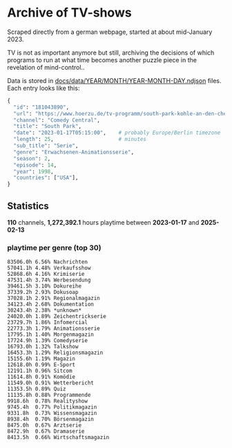 # Archive of TV-shows

Scraped directly from a german webpage, started at about mid-January 2023.

TV is not as important anymore but still, archiving the decisions of which programs to run at what time
becomes another puzzle piece in the revelation of mind-control.. 

Data is stored in [docs/data/YEAR/MONTH/YEAR-MONTH-DAY.ndjson](docs/data/) files. 
Each entry looks like this:

```python
{
  "id": "181043890", 
  "url": "https://www.hoerzu.de/tv-programm/south-park-kohle-an-den-chefkoch/bid_181043890/", 
  "channel": "Comedy Central", 
  "title": "South Park", 
  "date": "2023-01-17T05:15:00",    # probably Europe/Berlin timezone 
  "length": 25,                     # minutes 
  "sub_title": "Serie", 
  "genre": "Erwachsenen-Animationsserie", 
  "season": 2, 
  "episode": 14, 
  "year": 1998, 
  "countries": ["USA"],
}
```

## Statistics

**110** channels, **1,272,392.1** hours playtime between **2023-01-17** and **2025-02-13**


### playtime per genre (top 30)

    83506.0h 6.56% Nachrichten
    57041.1h 4.48% Verkaufsshow
    52868.6h 4.16% Krimiserie
    47531.4h 3.74% Werbesendung
    39461.5h 3.10% Dokureihe
    37339.2h 2.93% Dokusoap
    37028.1h 2.91% Regionalmagazin
    34123.4h 2.68% Dokumentation
    30243.4h 2.38% *unknown*
    24020.0h 1.89% Zeichentrickserie
    23729.7h 1.86% Infomercial
    22773.3h 1.79% Animationsserie
    17795.1h 1.40% Morgenmagazin
    17724.9h 1.39% Comedyserie
    16793.0h 1.32% Talkshow
    16453.3h 1.29% Religionsmagazin
    15155.6h 1.19% Magazin
    12618.0h 0.99% E-Sport
    12191.1h 0.96% Sitcom
    11614.8h 0.91% Komödie
    11549.0h 0.91% Wetterbericht
    11353.5h 0.89% Quiz
    11135.8h 0.88% Programmende
    9918.6h  0.78% Realityshow
    9745.4h  0.77% Politikmagazin
    9331.8h  0.73% Wissensmagazin
    8938.4h  0.70% Börsenmagazin
    8475.0h  0.67% Arztserie
    8472.9h  0.67% Dramaserie
    8413.5h  0.66% Wirtschaftsmagazin
